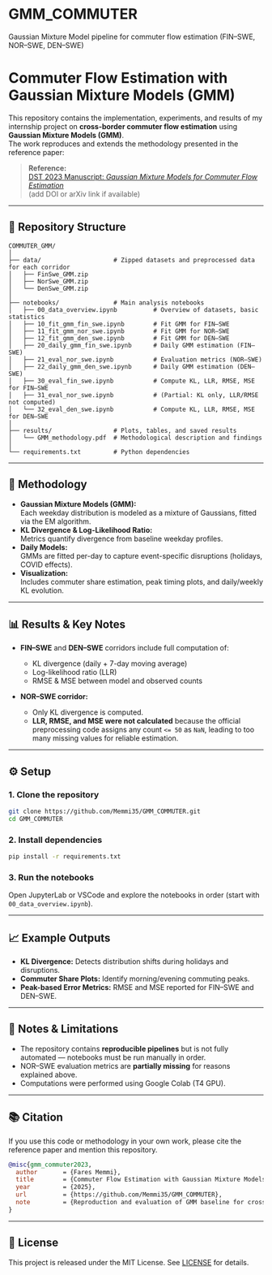 # GMM_COMMUTER
Gaussian Mixture Model pipeline for commuter flow estimation (FIN–SWE, NOR–SWE, DEN–SWE)
# Commuter Flow Estimation with Gaussian Mixture Models (GMM)

This repository contains the implementation, experiments, and results of my internship project on **cross-border commuter flow estimation** using **Gaussian Mixture Models (GMM)**.  
The work reproduces and extends the methodology presented in the reference paper:

> **Reference:**  
> [DST 2023 Manuscript: *Gaussian Mixture Models for Commuter Flow Estimation*](https://arxiv.org/abs/...)  
> (add DOI or arXiv link if available)

---

## 📂 Repository Structure

```
COMMUTER_GMM/
│
├── data/                    # Zipped datasets and preprocessed data for each corridor
│   ├── FinSwe_GMM.zip
│   ├── NorSwe_GMM.zip
│   └── DenSwe_GMM.zip
│
├── notebooks/               # Main analysis notebooks
│   ├── 00_data_overview.ipynb          # Overview of datasets, basic statistics
│   ├── 10_fit_gmm_fin_swe.ipynb        # Fit GMM for FIN–SWE
│   ├── 11_fit_gmm_nor_swe.ipynb        # Fit GMM for NOR–SWE
│   ├── 12_fit_gmm_den_swe.ipynb        # Fit GMM for DEN–SWE
│   ├── 20_daily_gmm_fin_swe.ipynb      # Daily GMM estimation (FIN–SWE)
│   ├── 21_eval_nor_swe.ipynb           # Evaluation metrics (NOR–SWE)
│   ├── 22_daily_gmm_den_swe.ipynb      # Daily GMM estimation (DEN–SWE)
│   ├── 30_eval_fin_swe.ipynb           # Compute KL, LLR, RMSE, MSE for FIN–SWE
│   ├── 31_eval_nor_swe.ipynb           # (Partial: KL only, LLR/RMSE not computed)
│   └── 32_eval_den_swe.ipynb           # Compute KL, LLR, RMSE, MSE for DEN–SWE
│
├── results/                 # Plots, tables, and saved results
│   └── GMM_methodology.pdf  # Methodological description and findings
│
└── requirements.txt         # Python dependencies
```

---

## 🧠 Methodology

- **Gaussian Mixture Models (GMM):**  
  Each weekday distribution is modeled as a mixture of Gaussians, fitted via the EM algorithm.
- **KL Divergence & Log-Likelihood Ratio:**  
  Metrics quantify divergence from baseline weekday profiles.
- **Daily Models:**  
  GMMs are fitted per-day to capture event-specific disruptions (holidays, COVID effects).
- **Visualization:**  
  Includes commuter share estimation, peak timing plots, and daily/weekly KL evolution.

---

## 📊 Results & Key Notes

- **FIN–SWE** and **DEN–SWE** corridors include full computation of:
  - KL divergence (daily + 7-day moving average)
  - Log-likelihood ratio (LLR)
  - RMSE & MSE between model and observed counts

- **NOR–SWE corridor:**  
  - Only KL divergence is computed.
  - **LLR, RMSE, and MSE were not calculated** because the official preprocessing code assigns any count `<= 50` as `NaN`, leading to too many missing values for reliable estimation.

---

## ⚙️ Setup

### 1. Clone the repository
```bash
git clone https://github.com/Memmi35/GMM_COMMUTER.git
cd GMM_COMMUTER
```

### 2. Install dependencies

```bash
pip install -r requirements.txt
```

### 3. Run the notebooks

Open JupyterLab or VSCode and explore the notebooks in order (start with `00_data_overview.ipynb`).

---

## 📈 Example Outputs

* **KL Divergence:** Detects distribution shifts during holidays and disruptions.
* **Commuter Share Plots:** Identify morning/evening commuting peaks.
* **Peak-based Error Metrics:** RMSE and MSE reported for FIN–SWE and DEN–SWE.

---

## 📌 Notes & Limitations

* The repository contains **reproducible pipelines** but is not fully automated — notebooks must be run manually in order.
* NOR–SWE evaluation metrics are **partially missing** for reasons explained above.
* Computations were performed using Google Colab (T4 GPU).

---

## 📚 Citation

If you use this code or methodology in your own work, please cite the reference paper and mention this repository.

```bibtex
@misc{gmm_commuter2023,
  author       = {Fares Memmi},
  title        = {Commuter Flow Estimation with Gaussian Mixture Models (GMM)},
  year         = {2025},
  url          = {https://github.com/Memmi35/GMM_COMMUTER},
  note         = {Reproduction and evaluation of GMM baseline for cross-border commuter traffic.}
}
```

---

## 📜 License

This project is released under the MIT License. See [LICENSE](LICENSE) for details.
